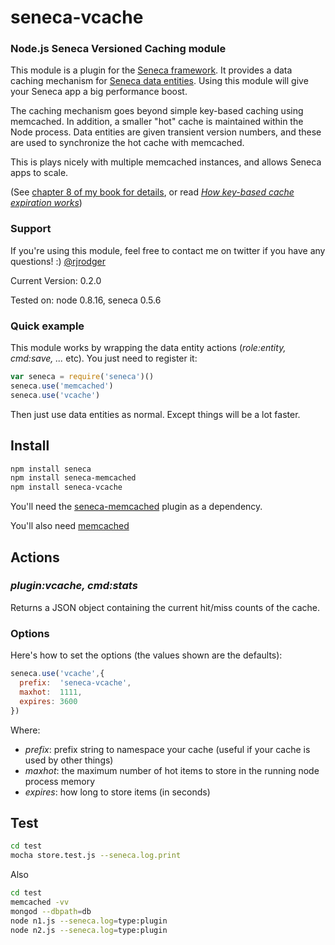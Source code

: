 # seneca-vcache

### Node.js Seneca Versioned Caching module

This module is a plugin for the [Seneca framework](http://senecajs.org). 
It provides a data caching mechanism for [Seneca data entities](http://senecajs.org/data-entities.html).
Using this module will give your Seneca app a big performance boost.

The caching mechanism goes beyond simple key-based caching using
memcached.  In addition, a smaller "hot" cache is maintained within the
Node process. Data entities are given transient version numbers, and
these are used to synchronize the hot cache with memcached.

This is plays nicely with multiple memcached instances, and allows Seneca apps to scale.

(See <a href="http://www.amazon.com/Beginning-Mobile-Application-Development-Cloud/dp/1118034694">chapter 8 of my book for details</a>, or read <i><a href="http://37signals.com/svn/posts/3113-how-key-based-cache-expiration-works">How key-based cache expiration works</a></i>)


### Support

If you're using this module, feel free to contact me on twitter if you
have any questions! :) [@rjrodger](http://twitter.com/rjrodger)

Current Version: 0.2.0

Tested on: node 0.8.16, seneca 0.5.6



### Quick example

This module works by wrapping the data entity actions (<i>role:entity, cmd:save, ...</i> etc). You just need to register it:

```JavaScript
var seneca = require('seneca')()
seneca.use('memcached')
seneca.use('vcache')
```

Then just use data entities as normal. Except things will be a lot faster.


## Install

```sh
npm install seneca
npm install seneca-memcached
npm install seneca-vcache
```

You'll need the <a href="https://github.com/rjrodger/seneca-memcached">seneca-memcached</a> plugin as a dependency.

You'll also need [memcached](http://memecached.org/)


## Actions

### _plugin:vcache, cmd:stats_

Returns a JSON object containing the current hit/miss counts of the cache.


### Options

Here's how to set the options (the values shown are the defaults):

```JavaScript
seneca.use('vcache',{
  prefix:  'seneca-vcache',
  maxhot:  1111,
  expires: 3600
})
```

Where:

   * _prefix_: prefix string to namespace your cache (useful if your cache is used by other things)
   * _maxhot_: the maximum number of hot items to store in the running node process memory
   * _expires_: how long to store items (in seconds)


## Test

```bash
cd test
mocha store.test.js --seneca.log.print
```

Also

```bash
cd test
memcached -vv
mongod --dbpath=db
node n1.js --seneca.log=type:plugin
node n2.js --seneca.log=type:plugin
```
